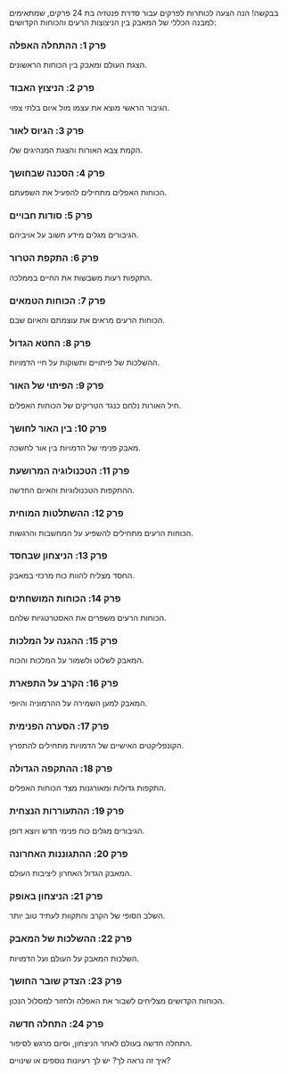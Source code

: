 בבקשה! הנה הצעה לכותרות לפרקים עבור סדרת פנטזיה בת 24 פרקים, שמתאימים למבנה הכללי של המאבק בין הניצוצות הרעים והכוחות הקדושים:

### פרק 1: **ההתחלה האפלה**

הצגת העולם ומאבק בין הכוחות הראשונים.

### פרק 2: **הניצוץ האבוד**

הגיבור הראשי מוצא את עצמו מול איום בלתי צפוי.

### פרק 3: **הגיוס לאור**

הקמת צבא האורות והצגת המנהיגים שלו.

### פרק 4: **הסכנה שבחושך**

הכוחות האפלים מתחילים להפעיל את השפעתם.

### פרק 5: **סודות חבויים**

הגיבורים מגלים מידע חשוב על אויביהם.

### פרק 6: **התקפת הטרור**

התקפות רעות משבשות את החיים בממלכה.

### פרק 7: **הכוחות הטמאים**

הכוחות הרעים מראים את עוצמתם והאיום שבם.

### פרק 8: **החטא הגדול**

ההשלכות של פיתויים ותשוקות על חיי הדמויות.

### פרק 9: **הפיתוי של האור**

חיל האורות נלחם כנגד הטריקים של הכוחות האפלים.

### פרק 10: **בין האור לחושך**

מאבק פנימי של הדמויות בין אור לחשכה.

### פרק 11: **הטכנולוגיה המרושעת**

ההתקפות הטכנולוגיות והאיום החדשה.

### פרק 12: **ההשתלטות המוחית**

הכוחות הרעים מתחילים להשפיע על המחשבות והרגשות.

### פרק 13: **הניצחון שבחסד**

החסד מצליח להוות כוח מרכזי במאבק.

### פרק 14: **הכוחות המושחתים**

הכוחות הרעים משפרים את האסטרטגיות שלהם.

### פרק 15: **ההגנה על המלכות**

המאבק לשלוט ולשמור על המלכות והכוח.

### פרק 16: **הקרב על התפארת**

המאבק למען השמירה על ההרמוניה והיופי.

### פרק 17: **הסערה הפנימית**

הקונפליקטים האישיים של הדמויות מתחילים להתפרץ.

### פרק 18: **ההתקפה הגדולה**

התקפות גדולות ומאורגנות מצד הכוחות האפלים.

### פרק 19: **ההתעוררות הנצחית**

הגיבורים מגלים כוח פנימי חדש ויוצא דופן.

### פרק 20: **ההתגוננות האחרונה**

המאבק הגדול האחרון ליציבות העולם.

### פרק 21: **הניצחון באופק**

השלב הסופי של הקרב והתקוות לעתיד טוב יותר.

### פרק 22: **ההשלכות של המאבק**

השלכות המאבק על העולם ועל הדמויות.

### פרק 23: **הצדק שובר החושך**

הכוחות הקדושים מצליחים לשבור את האפלה ולחזור למסלול הנכון.

### פרק 24: **התחלה חדשה**

התחלה חדשה בעולם לאחר הניצחון, וסיום מרגש לסיפור.

איך זה נראה לך? יש לך רעיונות נוספים או שינויים?
